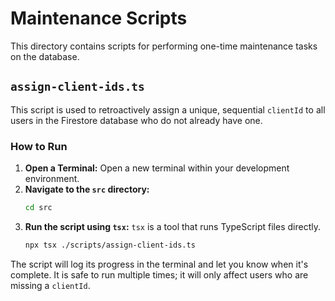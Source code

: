 # Maintenance Scripts

This directory contains scripts for performing one-time maintenance tasks on the database.

## `assign-client-ids.ts`

This script is used to retroactively assign a unique, sequential `clientId` to all users in the Firestore database who do not already have one.

### How to Run

1.  **Open a Terminal:** Open a new terminal within your development environment.
2.  **Navigate to the `src` directory:**
    ```bash
    cd src
    ```
3.  **Run the script using `tsx`:** `tsx` is a tool that runs TypeScript files directly.
    ```bash
    npx tsx ./scripts/assign-client-ids.ts
    ```

The script will log its progress in the terminal and let you know when it's complete. It is safe to run multiple times; it will only affect users who are missing a `clientId`.
